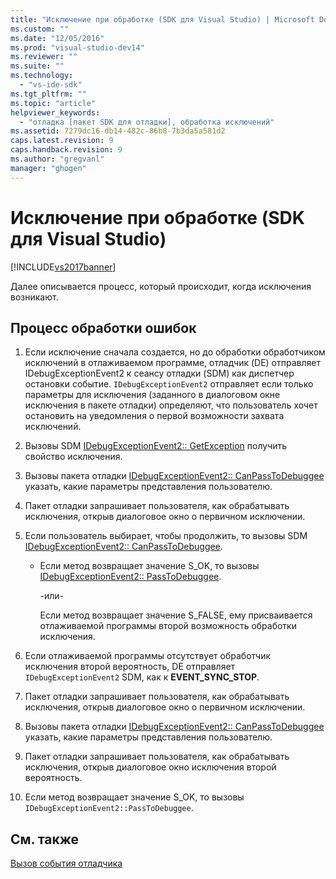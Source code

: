 ```yaml
---
title: "Исключение при обработке (SDK для Visual Studio) | Microsoft Docs"
ms.custom: ""
ms.date: "12/05/2016"
ms.prod: "visual-studio-dev14"
ms.reviewer: ""
ms.suite: ""
ms.technology: 
  - "vs-ide-sdk"
ms.tgt_pltfrm: ""
ms.topic: "article"
helpviewer_keywords: 
  - "отладка [пакет SDK для отладки], обработка исключений"
ms.assetid: 7279dc16-db14-482c-86b8-7b3da5a581d2
caps.latest.revision: 9
caps.handback.revision: 9
ms.author: "gregvanl"
manager: "ghogen"
---
```

# Исключение при обработке (SDK для Visual Studio)
[!INCLUDE[vs2017banner](../../code-quality/includes/vs2017banner.md)]

Далее описывается процесс, который происходит, когда исключения возникают.  
  
## Процесс обработки ошибок  
  
1.  Если исключение сначала создается, но до обработки обработчиком исключений в отлаживаемом программе, отладчик \(DE\) отправляет IDebugExceptionEvent2 к сеансу отладки \(SDM\) как диспетчер остановки событие.  `IDebugExceptionEvent2` отправляет если только параметры для исключения \(заданного в диалоговом окне исключения в пакете отладки\) определяют, что пользователь хочет остановить на уведомления о первой возможности захвата исключений.  
  
2.  Вызовы SDM [IDebugExceptionEvent2:: GetException](../Topic/IDebugExceptionEvent2::GetException.md) получить свойство исключения.  
  
3.  Вызовы пакета отладки [IDebugExceptionEvent2:: CanPassToDebuggee](../../extensibility/debugger/reference/idebugexceptionevent2-canpasstodebuggee.md) указать, какие параметры представления пользователю.  
  
4.  Пакет отладки запрашивает пользователя, как обрабатывать исключения, открыв диалоговое окно о первичном исключении.  
  
5.  Если пользователь выбирает, чтобы продолжить, то вызовы SDM [IDebugExceptionEvent2:: CanPassToDebuggee](../../extensibility/debugger/reference/idebugexceptionevent2-canpasstodebuggee.md).  
  
    -   Если метод возвращает значение S\_OK, то вызовы [IDebugExceptionEvent2:: PassToDebuggee](../../extensibility/debugger/reference/idebugexceptionevent2-passtodebuggee.md).  
  
         \-или\-  
  
         Если метод возвращает значение S\_FALSE, ему присваивается отлаживаемой программы второй возможность обработки исключения.  
  
6.  Если отлаживаемой программы отсутствует обработчик исключения второй вероятность, DE отправляет `IDebugExceptionEvent2` SDM, как к  **EVENT\_SYNC\_STOP**.  
  
7.  Пакет отладки запрашивает пользователя, как обрабатывать исключения, открыв диалоговое окно о первичном исключении.  
  
8.  Вызовы пакета отладки [IDebugExceptionEvent2:: CanPassToDebuggee](../../extensibility/debugger/reference/idebugexceptionevent2-canpasstodebuggee.md) указать, какие параметры представления пользователю.  
  
9. Пакет отладки запрашивает пользователя, как обрабатывать исключения, открыв диалоговое окно исключения второй вероятность.  
  
10. Если метод возвращает значение S\_OK, то вызовы `IDebugExceptionEvent2::PassToDebuggee`.  
  
## См. также  
 [Вызов события отладчика](../../extensibility/debugger/calling-debugger-events.md)